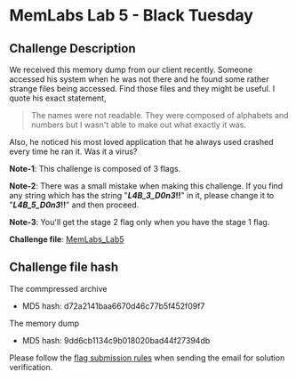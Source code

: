 # **MemLabs Lab 5 - Black Tuesday**

## **Challenge Description**

We received this memory dump from our client recently. Someone accessed his system when he was not there and he found some rather strange files being accessed. Find those files and they might be useful. I quote his exact statement,

> The names were not readable. They were composed of alphabets and numbers but I wasn't able to make out what exactly it was.

Also, he noticed his most loved application that he always used crashed every time he ran it. Was it a virus?

**Note-1**: This challenge is composed of 3 flags.

**Note-2**: There was a small mistake when making this challenge. If you find any string which has the string "**_L4B_3_D0n3_!!**" in it, please change it to "**_L4B_5_D0n3_!!**" and then proceed.

**Note-3**: You'll get the stage 2 flag only when you have the stage 1 flag.

**Challenge file**: [MemLabs_Lab5](https://mega.nz/#!Ps5ViIqZ!UQtKmUuKUcqqtt6elP_9OJtnAbpwwMD7lVKN1iWGoec)

## **Challenge file hash**

The commpressed archive
+ MD5 hash: d72a2141baa6670d46c77b5f452f09f7

The memory dump
+ MD5 hash: 9dd6cb1134c9b018020bad44f27394db

Please follow the [flag submission rules](https://github.com/stuxnet999/MemLabs#flag-submission) when sending the email for solution verification.